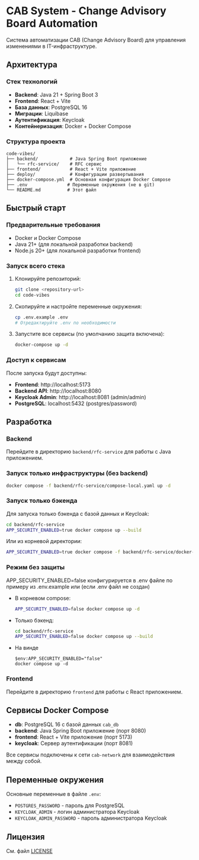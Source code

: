 # CAB System - Change Advisory Board Automation

Система автоматизации CAB (Change Advisory Board) для управления изменениями в IT-инфраструктуре.

## Архитектура

### Стек технологий

- **Backend**: Java 21 + Spring Boot 3
- **Frontend**: React + Vite
- **База данных**: PostgreSQL 16
- **Миграции**: Liquibase
- **Аутентификация**: Keycloak
- **Контейнеризация**: Docker + Docker Compose

### Структура проекта

```
code-vibes/
├── backend/            # Java Spring Boot приложение
│   └── rfc-service/    # RFC сервис
├── frontend/           # React + Vite приложение
├── deploy/             # Конфигурации развертывания
├── docker-compose.yml  # Основная конфигурация Docker Compose
├── .env               # Переменные окружения (не в git)
└── README.md          # Этот файл
```

## Быстрый старт

### Предварительные требования

- Docker и Docker Compose
- Java 21+ (для локальной разработки backend)
- Node.js 20+ (для локальной разработки frontend)

### Запуск всего стека

1. Клонируйте репозиторий:

   ```bash
   git clone <repository-url>
   cd code-vibes
   ```

2. Скопируйте и настройте переменные окружения:

   ```bash
   cp .env.example .env
   # Отредактируйте .env по необходимости
   ```

3. Запустите все сервисы (по умолчанию защита включена):
   ```bash
   docker-compose up -d
   ```

### Доступ к сервисам

После запуска будут доступны:

- **Frontend**: http://localhost:5173
- **Backend API**: http://localhost:8080
- **Keycloak Admin**: http://localhost:8081 (admin/admin)
- **PostgreSQL**: localhost:5432 (postgres/password)

## Разработка

### Backend

Перейдите в директорию `backend/rfc-service` для работы с Java приложением.

### Запуск только инфраструктуры (без backend)

```bash
docker compose -f backend/rfc-service/compose-local.yaml up -d
```

### Запуск только бэкенда

Для запуска только бэкенда с базой данных и Keycloak:

```bash
cd backend/rfc-service
APP_SECURITY_ENABLED=true docker compose up --build
```

Или из корневой директории:

```bash
APP_SECURITY_ENABLED=true docker compose -f backend/rfc-service/docker-compose.yml up --build
```

### Режим без защиты

APP_SECURITY_ENABLED=false конфигурируется в .env файле по примеру из .env.example или (если .env файл не создан)

- В корневом compose:

  ```bash
  APP_SECURITY_ENABLED=false docker compose up -d
  ```

- Только бэкенд:
  ```bash
  cd backend/rfc-service
  APP_SECURITY_ENABLED=false docker compose up --build
  ```
- На винде 
  ```
  $env:APP_SECURITY_ENABLED="false"
  docker compose up -d
  ```

### Frontend

Перейдите в директорию `frontend` для работы с React приложением.

## Сервисы Docker Compose

- **db**: PostgreSQL 16 с базой данных `cab_db`
- **backend**: Java Spring Boot приложение (порт 8080)
- **frontend**: React + Vite приложение (порт 5173)
- **keycloak**: Сервер аутентификации (порт 8081)

Все сервисы подключены к сети `cab-network` для взаимодействия между собой.

## Переменные окружения

Основные переменные в файле `.env`:

- `POSTGRES_PASSWORD` - пароль для PostgreSQL
- `KEYCLOAK_ADMIN` - логин администратора Keycloak
- `KEYCLOAK_ADMIN_PASSWORD` - пароль администратора Keycloak

## Лицензия

См. файл [LICENSE](LICENSE)
